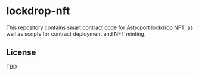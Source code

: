 # lockdrop-nft

This repository contains smart contract code for Astroport lockdrop NFT, as well as scripts for contract deployment and NFT minting.

## License

TBD
